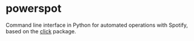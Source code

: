 # powerspot

Command line interface in Python for automated operations with Spotify, based on the [click](https://github.com/pallets/click) package.
